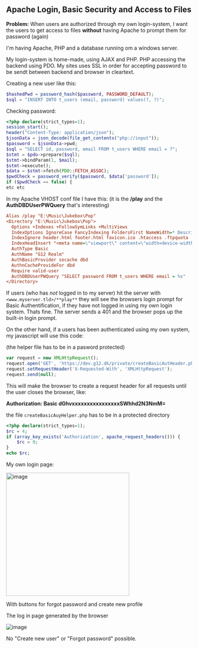 ## Apache Login, Basic Security and Access to Files
**Problem:** When users are authorized through my own login-system, I want the users to get access to files **without** having Apache to prompt them for password (again)

I'm having Apache, PHP and a database running om a windows server.

My login-system is home-made, using AJAX and PHP. PHP accessing the backend using PDO. 
My sites uses SSL in order for accepting password to be sendt between backend and browser in cleartext.

Creating a new user like this:
```PHP
$hashedPwd = password_hash($password, PASSWORD_DEFAULT);		
$sql = "INSERT INTO t_users (email, password) values(?, ?)";
```
Checking password:

```PHP
<?php declare(strict_types=1);
session_start();
header("Content-Type: application/json"); 
$jsonData = json_decode(file_get_contents("php://input"));
$password = $jsonData->pwd;
$sql = "SELECT id, password, email FROM t_users WHERE email = ?";
$stmt = $pdo->prepare($sql);
$stmt->bindParam(1, $mail);
$stmt->execute();
$data = $stmt->fetch(PDO::FETCH_ASSOC); 
$pwdCheck = password_verify($password, $data['password']);
if ($pwdCheck == false) {
etc etc
```
In my Apache VHOST conf file I have this: (it is the **/play** and the **AuthDBDUserPWQuery** that's interesting)
```INI
Alias /play "E:\Music\Jukebox\Pop"
<Directory "E:\Music\Jukebox\Pop">
  Options +Indexes +FollowSymLinks +MultiViews
  IndexOptions IgnoreCase FancyIndexing FoldersFirst NameWidth=* DescriptionWidth=* SuppressHTMLPreamble
  IndexIgnore header.html footer.html favicon.ico .htaccess .ftpquota .DS_Store icons *.log *,v *,t .??* *~ *#
  IndexHeadInsert "<meta name=\"viewport\" content=\"width=device-width, initial-scale=1\">"
  AuthType Basic
  AuthName "G12 Realm"
  AuthBasicProvider socache dbd
  AuthnCacheProvideFor dbd
  Require valid-user
  AuthDBDUserPWQuery "SELECT password FROM t_users WHERE email = %s"
</Directory>
```  
If users (who has *not* logged in to my server) hit the server with `<www.myserver.tld>/**play**` they will see the browsers login prompt for Basic Authentification, if they have not logged in using my own login system. Thats fine.
The server sends a 401 and the browser pops up the built-in login prompt.

On the other hand, if a users has been authenticated using my own system, my javascript will use this code:

(the helper file has to be in a pasword protected)
```JAVASCRIPT
var request = new XMLHttpRequest();
request.open('GET', 'https://dev.g12.dk/private/createBasicAutHeader.php', false, <email>, <password in cleartext>);
request.setRequestHeader('X-Requested-With', 'XMLHttpRequest');
request.send(null); 
```
This will make the browser to create a request header for all requests until the user closes the browser, like:

**Authorization: Basic dGhvxxxxxxxxxxxxxxxxSWhhd2N3NmM=**

the file `createBasicAuyHelper.php` has to be in a protected directory
```PHP
<?php declare(strict_types=1);
$rc = 4;
if (array_key_exists('Authorization', apache_request_headers())) {
	$rc = 0;
}
echo $rc;
```
My own login page:

<img width="334" alt="image" src="https://user-images.githubusercontent.com/12120277/199751915-f1c6f5d7-c0b5-419f-8595-6ec0e2588a0c.png">

With buttons for forgot password and create new profile

The log in page generated by the browser

![image](https://user-images.githubusercontent.com/12120277/199752706-ffd6dba2-79a9-4369-b3d3-f22b0d870e43.png)

No "Create new user" or "Forgot password" possible.

